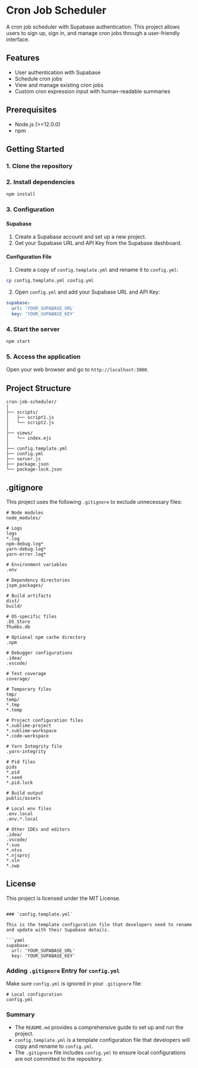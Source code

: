 # Cron Job Scheduler

A cron job scheduler with Supabase authentication. This project allows users to sign up, sign in, and manage cron jobs through a user-friendly interface.

## Features

- User authentication with Supabase
- Schedule cron jobs
- View and manage existing cron jobs
- Custom cron expression input with human-readable summaries

## Prerequisites

- Node.js (>=12.0.0)
- npm

## Getting Started

### 1. Clone the repository

### 2. Install dependencies

```bash
npm install
```

### 3. Configuration

#### Supabase

1. Create a Supabase account and set up a new project.
2. Get your Supabase URL and API Key from the Supabase dashboard.

#### Configuration File

1. Create a copy of `config.template.yml` and rename it to `config.yml`:

```bash
cp config.template.yml config.yml
```

2. Open `config.yml` and add your Supabase URL and API Key:

```yaml
supabase:
  url: 'YOUR_SUPABASE_URL'
  key: 'YOUR_SUPABASE_KEY'
```

### 4. Start the server

```bash
npm start
```

### 5. Access the application

Open your web browser and go to `http://localhost:3000`.

## Project Structure

```
cron-job-scheduler/
│
├── scripts/
│   ├── script1.js
│   └── script2.js
│
├── views/
│   └── index.ejs
│
├── config.template.yml
├── config.yml
├── server.js
├── package.json
└── package-lock.json
```

## .gitignore

This project uses the following `.gitignore` to exclude unnecessary files:

```
# Node modules
node_modules/

# Logs
logs
*.log
npm-debug.log*
yarn-debug.log*
yarn-error.log*

# Environment variables
.env

# Dependency directories
jspm_packages/

# Build artifacts
dist/
build/

# OS-specific files
.DS_Store
Thumbs.db

# Optional npm cache directory
.npm

# Debugger configurations
.idea/
.vscode/

# Test coverage
coverage/

# Temporary files
tmp/
temp/
*.tmp
*.temp

# Project configuration files
*.sublime-project
*.sublime-workspace
*.code-workspace

# Yarn Integrity file
.yarn-integrity

# Pid files
pids
*.pid
*.seed
*.pid.lock

# Build output
public/assets

# Local env files
.env.local
.env.*.local

# Other IDEs and editors
.idea/
.vscode/
*.suo
*.ntvs
*.njsproj
*.sln
*.swp
```

## License

This project is licensed under the MIT License.

````

### `config.template.yml`

This is the template configuration file that developers need to rename and update with their Supabase details.

```yaml
supabase:
  url: 'YOUR_SUPABASE_URL'
  key: 'YOUR_SUPABASE_KEY'
````

### Adding `.gitignore` Entry for `config.yml`

Make sure `config.yml` is ignored in your `.gitignore` file:

```
# Local configuration
config.yml
```

### Summary

- The `README.md` provides a comprehensive guide to set up and run the project.
- `config.template.yml` is a template configuration file that developers will copy and rename to `config.yml`.
- The `.gitignore` file includes `config.yml` to ensure local configurations are not committed to the repository.
